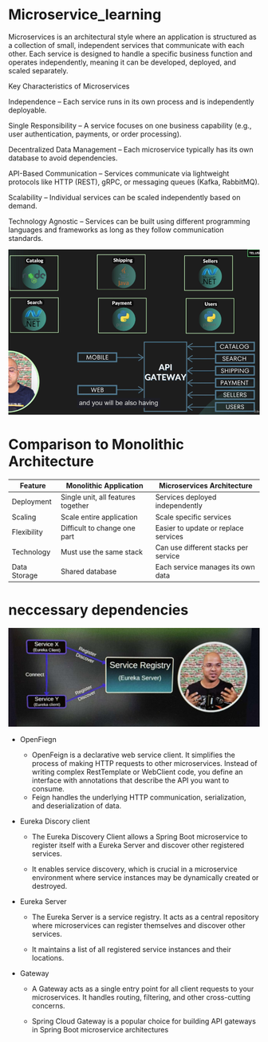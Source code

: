 # Microservice_learning

Microservices is an architectural style where an application is structured as a collection of small, independent services that communicate with each other. Each service is designed to handle a specific business function and operates independently, meaning it can be developed, deployed, and scaled separately.

Key Characteristics of Microservices

Independence – Each service runs in its own process and is independently deployable.

Single Responsibility – A service focuses on one business capability (e.g., user authentication, payments, or order processing).

Decentralized Data Management – Each microservice typically has its own database to avoid dependencies.

API-Based Communication – Services communicate via lightweight protocols like HTTP (REST), gRPC, or messaging queues (Kafka, RabbitMQ).

Scalability – Individual services can be scaled independently based on demand.

Technology Agnostic – Services can be built using different programming languages and frameworks as long as they follow communication standards.

![alt text](<Screenshot (4).png>)

# Comparison to Monolithic Architecture

| Feature | Monolithic Application | Microservices Architecture |
|---|---|---|
| Deployment | Single unit, all features together | Services deployed independently |
| Scaling | Scale entire application | Scale specific services |
| Flexibility | Difficult to change one part | Easier to update or replace services |
| Technology | Must use the same stack | Can use different stacks per service |
| Data Storage | Shared database | Each service manages its own data |


# neccessary dependencies

![alt text](482578176_1277283876663795_9191014293640541041_n.jpg)

- OpenFiegn

    - OpenFeign is a declarative web service client. It simplifies the process of making HTTP requests to other microservices. Instead of writing complex RestTemplate or WebClient code, you define an interface with annotations that describe the API you want to consume. 
  
    - Feign handles the underlying HTTP communication, serialization, and deserialization of data.

- Eureka Discory client

    - The Eureka Discovery Client allows a Spring Boot microservice to register itself with a Eureka Server and discover other registered services.   
    
    - It enables service discovery, which is crucial in a microservice environment where service instances may be dynamically created or destroyed.

- Eureka Server

    - The Eureka Server is a service registry. It acts as a central repository where microservices can register themselves and discover other services.   
    
    - It maintains a list of all registered service instances and their locations.

- Gateway

    - A Gateway acts as a single entry point for all client requests to your microservices. It handles routing, filtering, and other cross-cutting concerns.   
    
    - Spring Cloud Gateway is a popular choice for building API gateways in Spring Boot microservice architectures